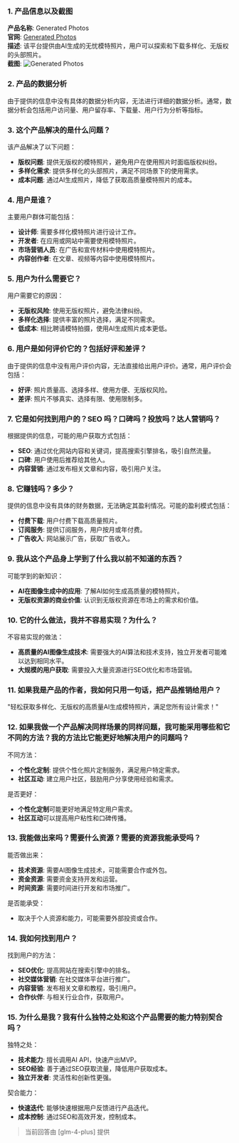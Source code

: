 ### 1. 产品信息以及截图

**产品名称**: Generated Photos  
**官网**: [Generated Photos](https://generated.photos)  
**描述**: 该平台提供由AI生成的无忧模特照片，用户可以探索和下载多样化、无版权的头部照片。  
**截图**: ![Generated Photos](https://cdn-images.toolify.ai/image/55819871157d5d58e17d53b98dc37352.jpeg)

### 2. 产品的数据分析

由于提供的信息中没有具体的数据分析内容，无法进行详细的数据分析。通常，数据分析会包括用户访问量、用户留存率、下载量、用户行为分析等指标。

### 3. 这个产品解决的是什么问题？

该产品解决了以下问题：
- **版权问题**: 提供无版权的模特照片，避免用户在使用照片时面临版权纠纷。
- **多样化需求**: 提供多样化的头部照片，满足不同场景下的使用需求。
- **成本问题**: 通过AI生成照片，降低了获取高质量模特照片的成本。

### 4. 用户是谁？

主要用户群体可能包括：
- **设计师**: 需要多样化模特照片进行设计工作。
- **开发者**: 在应用或网站中需要使用模特照片。
- **市场营销人员**: 在广告和宣传材料中使用模特照片。
- **内容创作者**: 在文章、视频等内容中使用模特照片。

### 5. 用户为什么需要它？

用户需要它的原因：
- **无版权风险**: 使用无版权照片，避免法律纠纷。
- **多样化选择**: 提供丰富的照片选择，满足不同需求。
- **低成本**: 相比聘请模特拍摄，使用AI生成照片成本更低。

### 6. 用户是如何评价它的？包括好评和差评？

由于提供的信息中没有用户评价内容，无法直接给出用户评价。通常，用户评价会包括：
- **好评**: 照片质量高、选择多样、使用方便、无版权风险。
- **差评**: 照片不够真实、选择有限、使用限制多。

### 7. 它是如何找到用户的？SEO 吗？口碑吗？投放吗？达人营销吗？

根据提供的信息，可能的用户获取方式包括：
- **SEO**: 通过优化网站内容和关键词，提高搜索引擎排名，吸引自然流量。
- **口碑**: 用户使用后推荐给其他人。
- **内容营销**: 通过发布相关文章和内容，吸引用户关注。

### 8. 它赚钱吗？多少？

提供的信息中没有具体的财务数据，无法确定其盈利情况。可能的盈利模式包括：
- **付费下载**: 用户付费下载高质量照片。
- **订阅服务**: 提供订阅服务，用户按月或年付费。
- **广告收入**: 网站展示广告，获取广告收入。

### 9. 我从这个产品身上学到了什么我以前不知道的东西？

可能学到的新知识：
- **AI在图像生成中的应用**: 了解AI如何生成高质量的模特照片。
- **无版权资源的商业价值**: 认识到无版权资源在市场上的需求和价值。

### 10. 它的什么做法，我并不容易实现？为什么？

不容易实现的做法：
- **高质量的AI图像生成技术**: 需要强大的AI算法和技术支持，独立开发者可能难以达到相同水平。
- **大规模的用户获取**: 需要投入大量资源进行SEO优化和市场营销。

### 11. 如果我是产品的作者，我如何只用一句话，把产品推销给用户？

"轻松获取多样化、无版权的高质量AI生成模特照片，满足您所有设计需求！"

### 12. 如果我做一个产品解决同样场景的同样问题，我可能采用哪些和它不同的方法？我的方法比它能更好地解决用户的问题吗？

不同方法：
- **个性化定制**: 提供个性化照片定制服务，满足用户特定需求。
- **社区互动**: 建立用户社区，鼓励用户分享使用经验和需求。

是否更好：
- **个性化定制**可能更好地满足特定用户需求。
- **社区互动**可以提高用户粘性和口碑传播。

### 13. 我能做出来吗？需要什么资源？需要的资源我能承受吗？

能否做出来：
- **技术资源**: 需要AI图像生成技术，可能需要合作或外包。
- **资金资源**: 需要资金支持开发和运营。
- **时间资源**: 需要时间进行开发和市场推广。

是否能承受：
- 取决于个人资源和能力，可能需要外部投资或合作。

### 14. 我如何找到用户？

找到用户的方法：
- **SEO优化**: 提高网站在搜索引擎中的排名。
- **社交媒体营销**: 在社交媒体平台进行推广。
- **内容营销**: 发布相关文章和教程，吸引用户。
- **合作伙伴**: 与相关行业合作，获取用户。

### 15. 为什么是我？我有什么独特之处和这个产品需要的能力特别契合吗？

独特之处：
- **技术能力**: 擅长调用AI API，快速产出MVP。
- **SEO经验**: 善于通过SEO获取流量，降低用户获取成本。
- **独立开发者**: 灵活性和创新性更强。

契合能力：
- **快速迭代**: 能够快速根据用户反馈进行产品迭代。
- **成本控制**: 通过SEO和高效开发，控制成本。

> 当前回答由 [glm-4-plus] 提供